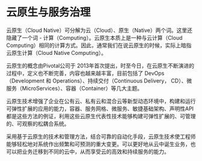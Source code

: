 # 云原生与服务治理

云原生（Cloud Native）可分解为云（Cloud）、原生（Native）两个词。这里还隐藏了一个词 - 计算（Computing）。云原生本质上是一种与云计算（Cloud Computing）相同的计算方式。因此，通常我们在说云原生的时候，实际上暗指云原生计算（Cloud Native Computing）。


云原生的概念由Pivotal公司于 2013年首次提出，时至今日，在云原生不断演进的过程中，定义也不断完善，内容也越来越丰富，目前包括了 DevOps （Development 和 Operations）、持续交付（Continuous Delivery， CD）、微服务（MicroServices）、容器（Container）等几大主题。

云原生技术增强了企业在公有云、私有云和混合云等新型动态环境中，构建和运行可弹性扩展的应用的能力，容器、服务网格、微服务、敏捷基础架构、声明性API都是这些方法的例证，利用这些云原生代表性技术能够构建可弹性扩展的、可管理的、可观察的松耦合系统。 

采用基于云原生的技术和管理方法，结合可靠的自动化手段，云原生技术使工程师能够轻松地对系统作出频繁和可预测的重大变更。可以更好地从云中诞生业务，也可以把业务迁移到不同的云中，从而享受云的高效和持续服务的能力。

